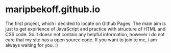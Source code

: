 # maripbekoff.github.io
The first project, which i decided to locate on Github Pages.
The main aim is just to get expirience of JavaScript and practice with structure of HTML and CSS code.
So it doesn not contain any helpful information, however i do not care that my site has a open source code.
If you want to join to me, i am always waiting for you. :)
